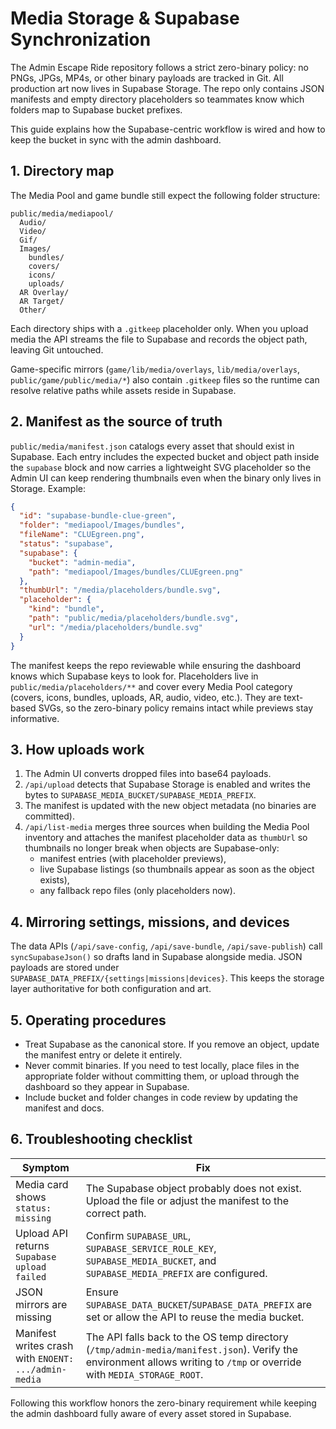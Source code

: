 # Media Storage & Supabase Synchronization

The Admin Escape Ride repository follows a strict zero-binary policy: no PNGs,
JPGs, MP4s, or other binary payloads are tracked in Git. All production art now
lives in Supabase Storage. The repo only contains JSON manifests and empty
directory placeholders so teammates know which folders map to Supabase bucket
prefixes.

This guide explains how the Supabase-centric workflow is wired and how to keep
the bucket in sync with the admin dashboard.

## 1. Directory map

The Media Pool and game bundle still expect the following folder structure:

```
public/media/mediapool/
  Audio/
  Video/
  Gif/
  Images/
    bundles/
    covers/
    icons/
    uploads/
  AR Overlay/
  AR Target/
  Other/
```

Each directory ships with a `.gitkeep` placeholder only. When you upload media
the API streams the file to Supabase and records the object path, leaving Git
untouched.

Game-specific mirrors (`game/lib/media/overlays`, `lib/media/overlays`,
`public/game/public/media/*`) also contain `.gitkeep` files so the runtime can
resolve relative paths while assets reside in Supabase.

## 2. Manifest as the source of truth

`public/media/manifest.json` catalogs every asset that should exist in
Supabase. Each entry includes the expected bucket and object path inside the
`supabase` block and now carries a lightweight SVG placeholder so the Admin UI
can keep rendering thumbnails even when the binary only lives in Storage.
Example:

```json
{
  "id": "supabase-bundle-clue-green",
  "folder": "mediapool/Images/bundles",
  "fileName": "CLUEgreen.png",
  "status": "supabase",
  "supabase": {
    "bucket": "admin-media",
    "path": "mediapool/Images/bundles/CLUEgreen.png"
  },
  "thumbUrl": "/media/placeholders/bundle.svg",
  "placeholder": {
    "kind": "bundle",
    "path": "public/media/placeholders/bundle.svg",
    "url": "/media/placeholders/bundle.svg"
  }
}
```

The manifest keeps the repo reviewable while ensuring the dashboard knows which
Supabase keys to look for. Placeholders live in
`public/media/placeholders/**` and cover every Media Pool category (covers,
icons, bundles, uploads, AR, audio, video, etc.). They are text-based SVGs, so
the zero-binary policy remains intact while previews stay informative.

## 3. How uploads work

1. The Admin UI converts dropped files into base64 payloads.
2. `/api/upload` detects that Supabase Storage is enabled and writes the bytes
   to `SUPABASE_MEDIA_BUCKET/SUPABASE_MEDIA_PREFIX`.
3. The manifest is updated with the new object metadata (no binaries are
   committed).
4. `/api/list-media` merges three sources when building the Media Pool
   inventory and attaches the manifest placeholder data as `thumbUrl` so
   thumbnails no longer break when objects are Supabase-only:
   * manifest entries (with placeholder previews),
   * live Supabase listings (so thumbnails appear as soon as the object exists),
   * any fallback repo files (only placeholders now).

## 4. Mirroring settings, missions, and devices

The data APIs (`/api/save-config`, `/api/save-bundle`, `/api/save-publish`) call
`syncSupabaseJson()` so drafts land in Supabase alongside media. JSON payloads
are stored under `SUPABASE_DATA_PREFIX/{settings|missions|devices}`. This keeps
the storage layer authoritative for both configuration and art.

## 5. Operating procedures

* Treat Supabase as the canonical store. If you remove an object, update the
  manifest entry or delete it entirely.
* Never commit binaries. If you need to test locally, place files in the
  appropriate folder without committing them, or upload through the dashboard so
they appear in Supabase.
* Include bucket and folder changes in code review by updating the manifest and
  docs.

## 6. Troubleshooting checklist

| Symptom | Fix |
| --- | --- |
| Media card shows `status: missing` | The Supabase object probably does not exist. Upload the file or adjust the manifest to the correct path. |
| Upload API returns `Supabase upload failed` | Confirm `SUPABASE_URL`, `SUPABASE_SERVICE_ROLE_KEY`, `SUPABASE_MEDIA_BUCKET`, and `SUPABASE_MEDIA_PREFIX` are configured. |
| JSON mirrors are missing | Ensure `SUPABASE_DATA_BUCKET`/`SUPABASE_DATA_PREFIX` are set or allow the API to reuse the media bucket. |
| Manifest writes crash with `ENOENT: .../admin-media` | The API falls back to the OS temp directory (`/tmp/admin-media/manifest.json`). Verify the environment allows writing to `/tmp` or override with `MEDIA_STORAGE_ROOT`. |

Following this workflow honors the zero-binary requirement while keeping the
admin dashboard fully aware of every asset stored in Supabase.
